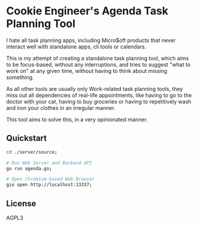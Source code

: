 
# Cookie Engineer's Agenda Task Planning Tool

I hate all task planning apps, including Micro$oft products that
never interact well with standalone apps, cli tools or calendars.

This is my attempt of creating a standalone task planning tool,
which aims to be focus-based, without any interruptions, and tries
to suggest "what to work on" at any given time, without having to
think about missing something.

As all other tools are usually only Work-related task planning
tools, they miss out all dependencies of real-life appointments,
like having to go to the doctor with your cat, having to buy
groceries or having to repetitively wash and iron your clothes
in an irregular manner.

This tool aims to solve this, in a very opinionated manner.


## Quickstart

```bash
cd ./server/source;

# Run Web Server and Backend API
go run agenda.go;

# Open Chromium-based Web Browser
gio open http://localhost:13337;
```


## License

AGPL3


